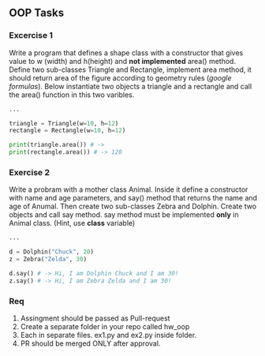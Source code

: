 ## OOP Tasks

### Excercise 1
Write a program that defines a shape class with a constructor that gives value to w (width) and h(height) and **not implemented** area() method. Define two sub-classes Triangle and Rectangle, implement area method, it should return area of the figure according to geometry rules (*google formulas*). Below instantiate two objects a triangle and a rectangle and call the area() function in this two varibles.

```python
...

triangle = Triangle(w=10, h=12)
rectangle = Rectangle(w=10, h=12)

print(triangle.area()) # -> 
print(rectangle.area()) # -> 120
```

### Exercise 2
Write a probram with a mother class Animal. Inside it define a constructor with name and age parameters, and say() method that returns the name and age of Anumal. Then create two sub-classes Zebra and Dolphin. Create two objects and call say method. say method must be implemented **only** in Animal class. (Hint, use __class__ variable)

```python
...

d = Dolphin("Chuck", 20)
z = Zebra("Zelda", 30)

d.say() # -> Hi, I am Dolphin Chuck and I am 30!
z.say() # -> Hi, I am Zebra Zelda and I am 30!
```

### Req
1. Assingment should be passed as Pull-request
2. Create a separate folder in your repo called hw_oop
3. Each in separate files. ex1.py and ex2.py inside folder.
4. PR should be merged ONLY after approval.

